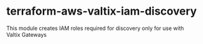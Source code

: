 # terraform-aws-valtix-iam-discovery
This module creates IAM roles required for discovery only for use with Valtix Gateways
